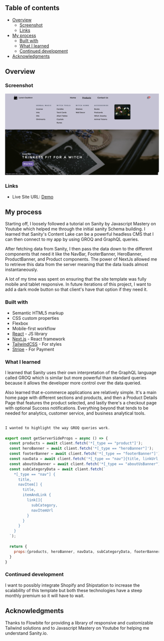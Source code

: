 ## Table of contents

- [Overview](#overview)
  - [Screenshot](#screenshot)
  - [Links](#links)
- [My process](#my-process)
  - [Built with](#built-with)
  - [What I learned](#what-i-learned)
  - [Continued development](#continued-development)
- [Acknowledgments](#acknowledgments)

## Overview

### Screenshot

![](./public/luna-cauldron.png)

### Links

- Live Site URL: [Demo](https://lunas-cauldron.vercel.app/)

## My process

Starting off, I loosely followed a tutorial on Sanity by Javascript Mastery on Youtube which helped me through the initial sanity Schema building. I learned that Sanity's Content Lake can be a powerful headless CMS that I can then connect to my app by using GROQ and GraphQL queries.

After fetching data from Sanity, I then pass the data down to the different components that need it like the NavBar, FooterBanner, HeroBanner, ProductBanner, and Product components. The power of NextJs allowed me to retrieve this data from the server meaning that the data loads almost instantaneously.

A lot of my time was spent on ensuring that the site template was fully mobile and tablet responsive. In future iterations of this project, I want to add a dark mode button so that client's have that option if they need it.

### Built with

- Semantic HTML5 markup
- CSS custom properties
- Flexbox
- Mobile-first workflow
- [React](https://reactjs.org/) - JS library
- [Next.js](https://nextjs.org/) - React framework
- [TailwindCSS](https://tailwindcss.com/) - For styles
- [Stripe](https://stripe.com/) - For Payment

### What I learned

I learned that Sanity uses their own interpretation of the GraphQL language called GROQ which is similar but more powerful than standard queries because it allows the developer more control over the data queried.

Also learned that e-commerce applications are relatively simple. It's a main home page with different sections and products, and then a Product Details Page that features the product selected, and lastly there's a checkout page with optional Success notifications. Everything beyond that tends to be needed for analytics, customer service, and business analytical tools.

```js

I wanted to highlight the way GROQ queries work.

export const getServerSideProps = async () => {
  const products = await client.fetch('*[_type == "product"]');
  const heroBanner = await client.fetch('*[_type == "heroBanner"]');
  const footerBanner = await client.fetch('*[_type == "footerBanner"]');
  const navData = await client.fetch('*[_type == "nav"]{title, linkUrl, navTile}');
  const aboutUsBanner = await client.fetch('*[_type == "aboutUsBanner"]');
  const subCategoryData = await client.fetch(`
    *[_type == "nav"] {
      title,
      navItem[] {
        title,
        itemAndLink {
          link[]{
            subCategory,
            navItemUrl
          }
        }
      }
    }
  `);

  return {
    props:{products, heroBanner, navData, subCategoryData, footerBanner, aboutUsBanner}
  }
}

```

### Continued development

I want to possibly integrate Shopify and Shipstation to increase the scalability of this template but both these technologies have a steep monthly premium so it will have to wait.

## Acknowledgments

Thanks to Flowbite for providing a library of responsive and customizable Tailwind solutions and to Javascript Mastery on Youtube for helping me understand Sanity.io.

